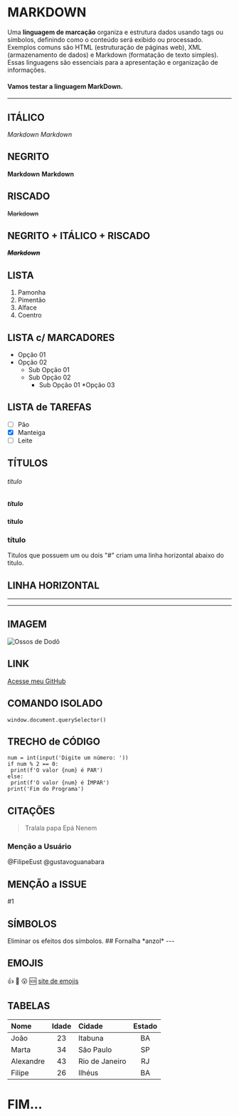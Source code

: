 # MARKDOWN
Uma **linguagem de marcação** organiza e estrutura dados usando tags ou símbolos, definindo como o conteúdo será exibido ou processado. Exemplos comuns são HTML (estruturação de páginas web), XML (armazenamento de dados) e Markdown (formatação de texto simples). Essas linguagens são essenciais para a apresentação e organização de informações. 
#### Vamos testar a linguagem **MarkDown**.
---




## ITÁLICO
_Markdown_
*Markdown*

## NEGRITO
**Markdown**
__Markdown__

## RISCADO
~~Markdown~~

## NEGRITO + ITÁLICO + RISCADO
__*~~Markdown~~*__

## LISTA
1. Pamonha
1. Pimentão
5. Alface
3. Coentro

## LISTA c/ MARCADORES
* Opção 01
* Opção 02
   * Sub Opção 01
   * Sub Opção 02
      * Sub Opção 01
*Opção 03

## LISTA de TAREFAS
- [ ] Pão
- [x] Manteiga
- [ ] Leite

## TÍTULOS
###### título
##### título
#### título
### título
Titulos que possuem um ou dois "#" criam uma linha horizontal abaixo do titulo.

## LINHA HORIZONTAL
***
---

## IMAGEM
![Ossos de Dodô](https://github.com/FilipeEust/Ola-Mundo/assets/134540717/3b60db0b-9140-4902-8a3f-c76546319f4a)

## LINK
[Acesse meu GitHub](github.com/filipeeust)

## COMANDO ISOLADO
`window.document.querySelector()`

## TRECHO de CÓDIGO
```
num = int(input('Digite um número: '))
if num % 2 == 0:
 print(f'O valor {num} é PAR')
else:
 print(f'O valor {num} é ÍMPAR')
print('Fim do Programa')
```

## CITAÇÕES
> Tralala papa
> Epá Nenem

### Menção a Usuário
@FilipeEust 
@gustavoguanabara

## MENÇÃO a ISSUE
#1

## SÍMBOLOS
Eliminar os efeitos dos símbolos.
\## Fornalha
\*anzol*
\---

## EMOJIS
👍 
💪 
😮 
🆘 
[site de emojis](https://emojipedia.org/)

## TABELAS
 Nome | Idade | Cidade | Estado
:--- | :---: | :--- | :---:
João | 23 | Itabuna | BA
Marta | 34 | São Paulo | SP
Alexandre | 43 | Rio de Janeiro | RJ
Filipe | 26 | Ilhéus | BA

# FIM...
